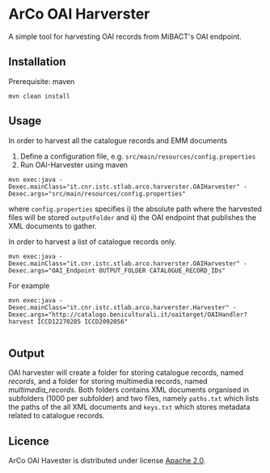 # ArCo OAI Harverster

A simple tool for harvesting OAI records from MiBACT's OAI endpoint.


## Installation
Prerequisite: maven

```
mvn clean install
```

## Usage

In order to harvest all the catalogue records and EMM documents

1. Define a configuration file, e.g. ``src/main/resources/config.properties``
2. Run OAI-Harvester using maven

```
mvn exec:java -Dexec.mainClass="it.cnr.istc.stlab.arco.harverster.OAIHarvester" -Dexec.args="src/main/resources/config.properties"
```


where ``config.properties`` specifies i) the absolute path where the harvested files will be stored ``outputFolder`` and ii) the OAI endpoint that publishes the XML documents to gather.

In order to harvest a list of catalogue records only.

```
mvn exec:java -Dexec.mainClass="it.cnr.istc.stlab.arco.harverster.OAIHarvester" -Dexec.args="OAI_Endpoint OUTPUT_FOLDER CATALOGUE_RECORD_IDs" 
```

For example

```
mvn exec:java -Dexec.mainClass="it.cnr.istc.stlab.arco.harverster.Harvester" -Dexec.args="http://catalogo.beniculturali.it/oaitarget/OAIHandler? harvest ICCD12270285 ICCD2092056"
 
```


## Output

OAI harvester will create a folder for storing catalogue records, named *records*, and a folder for storing multimedia records, named *multimedia_records*. Both folders contains XML documents organised in subfolders (1000 per subfolder) and two files, namely ``paths.txt`` which lists the paths of the all XML documents and    ``keys.txt`` which stores metadata related to catalogue records.

## Licence

ArCo OAI Havester is distributed under license [Apache 2.0](LICENSE).
